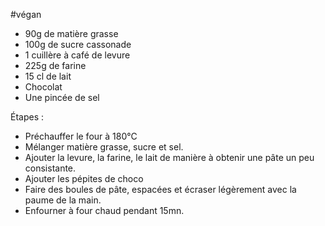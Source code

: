 #végan

- 90g de matière grasse
- 100g de sucre cassonade
- 1 cuillère à café de levure
- 225g de farine
- 15 cl de lait
- Chocolat
- Une pincée de sel

Étapes :

- Préchauffer le four à 180°C
- Mélanger matière grasse, sucre et sel.
- Ajouter la levure, la farine, le lait de manière à obtenir une pâte un peu consistante.	
- Ajouter les pépites de choco
- Faire des boules de pâte, espacées et écraser légèrement avec la paume de la main.
- Enfourner à four chaud pendant 15mn.